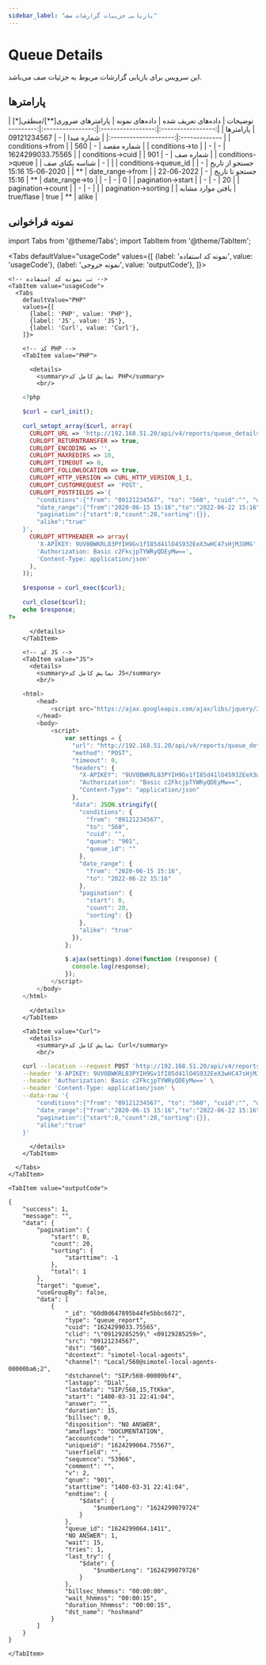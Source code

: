 ```yaml
---
sidebar_label: "بازیابی جزییات گزارشات صف"
---
```

<head>
  <title>بازیابی جزییات گزارشات صف | مستندات سیموتل</title>
</head>

# Queue Details

این سرویس برای بازیابی گزارشات مربوط به جزئیات صف می‌باشد.

## پارامتر‌ها
<div class="custom-table">
|      توضیحات      | داده‌های تعریف شده |   داده‌های نمونه  | پارامترهای ضروری[**]/منطقی[*] |       پارامتر‌ها      |
|:-----------------:|:-----------------:|:----------------:|:----------------------:|:--------------------:|
|     شماره مبدا    |         -         |    09121234567   |                        |   conditions->from   |
|     شماره مقصد    |         -         |        560       |                        |    conditions->to    |
|         -         |         -         | 1624299033.75565 |                        |   conditions->cuid   |
|      شماره صف     |         -         |        901       |                        |   conditions->queue  |
|   شناسه یکتای صف  |         -         |                  |                        | conditions->queue_id |
|   جستجو از تاریخ  |         -         | 2020-06-15 15:16 |           **           |   date_range->from   |
|   جستجو تا تاریخ  |         -         | 2022-06-22 15:16 |           **           |    date_range->to    |
|         -         |         -         |         0        |                        |   pagination->start  |
|         -         |         -         |        20        |                        |   pagination->count  |
|         -         |         -         |                  |                        |  pagination->sorting |
| یافتن موارد مشابه |     true/flase    |       true       |           **           |         alike        |
</div>


## نمونه فراخوانی


<!--  -->


import Tabs from '@theme/Tabs';
import TabItem from '@theme/TabItem';

  <Tabs
    defaultValue="usageCode"
    values={[
      {label: 'نمونه کد استفاده', value: 'usageCode'},
      {label: 'نمونه خروجی', value: 'outputCode'},
    ]}>

    <!-- تب نمونه کد استفاده -->
    <TabItem value="usageCode">
      <Tabs
        defaultValue="PHP"
        values={[
          {label: 'PHP', value: 'PHP'},
          {label: 'JS', value: 'JS'},
          {label: 'Curl', value: 'Curl'},
        ]}>

        <!-- کد PHP -->
        <TabItem value="PHP">
      
          <details>
            <summary>نمایش کامل کد PHP</summary>
            <br/>

```php
	<?php

	$curl = curl_init();

	curl_setopt_array($curl, array(
	  CURLOPT_URL => 'http://192.168.51.20/api/v4/reports/queue_details/search',
	  CURLOPT_RETURNTRANSFER => true,
	  CURLOPT_ENCODING => '',
	  CURLOPT_MAXREDIRS => 10,
	  CURLOPT_TIMEOUT => 0,
	  CURLOPT_FOLLOWLOCATION => true,
	  CURLOPT_HTTP_VERSION => CURL_HTTP_VERSION_1_1,
	  CURLOPT_CUSTOMREQUEST => 'POST',
	  CURLOPT_POSTFIELDS =>'{
		"conditions":{"from": "09121234567", "to": "560", "cuid":"", "queue":"901", "queue_id":""},
		"date_range":{"from":"2020-06-15 15:16","to":"2022-06-22 15:16"},
		"pagination":{"start":0,"count":20,"sorting":{}},
		"alike":"true"
	}',
	  CURLOPT_HTTPHEADER => array(
		'X-APIKEY: 9UV0BWKRL83PYIH9Gv1fI85d41lO4S932EeX3wHC47sHjMJOMG',
		'Authorization: Basic c2FkcjpTYWRyQDEyMw==',
		'Content-Type: application/json'
	  ),
	));

	$response = curl_exec($curl);

	curl_close($curl);
	echo $response;
?>
```

          </details>
        </TabItem>

        <!-- کد JS -->
        <TabItem value="JS">
          <details>
            <summary>نمایش کامل کد JS</summary>
            <br/>

```js
	<html>
		<head>
			<script src="https://ajax.googleapis.com/ajax/libs/jquery/3.5.1/jquery.min.js"></script>
		</head>
		<body>
			<script>
				var settings = {
				  "url": "http://192.168.51.20/api/v4/reports/queue_details/search",
				  "method": "POST",
				  "timeout": 0,
				  "headers": {
					"X-APIKEY": "9UV0BWKRL83PYIH9Gv1fI85d41lO4S932EeX3wHC47sHjMJOMG",
					"Authorization": "Basic c2FkcjpTYWRyQDEyMw==",
					"Content-Type": "application/json"
				  },
				  "data": JSON.stringify({
					"conditions": {
					  "from": "09121234567",
					  "to": "560",
					  "cuid": "",
					  "queue": "901",
					  "queue_id": ""
					},
					"date_range": {
					  "from": "2020-06-15 15:16",
					  "to": "2022-06-22 15:16"
					},
					"pagination": {
					  "start": 0,
					  "count": 20,
					  "sorting": {}
					},
					"alike": "true"
				  }),
				};

				$.ajax(settings).done(function (response) {
				  console.log(response);
				});
			</script>
		</body>
	</html>
```

          </details>
        </TabItem>

        <TabItem value="Curl">
          <details>
            <summary>نمایش کامل کد Curl</summary>
            <br/>

```bash
	curl --location --request POST 'http://192.168.51.20/api/v4/reports/queue_details/search' \
	--header 'X-APIKEY: 9UV0BWKRL83PYIH9Gv1fI85d41lO4S932EeX3wHC47sHjMJOMG' \
	--header 'Authorization: Basic c2FkcjpTYWRyQDEyMw==' \
	--header 'Content-Type: application/json' \
	--data-raw '{
		"conditions":{"from": "09121234567", "to": "560", "cuid":"", "queue":"901", "queue_id":""},
		"date_range":{"from":"2020-06-15 15:16","to":"2022-06-22 15:16"},
		"pagination":{"start":0,"count":20,"sorting":{}},
		"alike":"true"
	}'
```

          </details>
        </TabItem>

      </Tabs>
    </TabItem>

    <TabItem value="outputCode">

```shell
{
    "success": 1,
    "message": "",
    "data": {
        "pagination": {
            "start": 0,
            "count": 20,
            "sorting": {
                "starttime": -1
            },
            "total": 1
        },
        "target": "queue",
        "useGroupBy": false,
        "data": [
            {
                "_id": "60d0d647895b44fe5bbc6672",
                "type": "queue_report",
                "cuid": "1624299033.75565",
                "clid": "\"09129285259\" <09129285259>",
                "src": "09121234567",
                "dst": "560",
                "dcontext": "simotel-local-agents",
                "channel": "Local/560@simotel-local-agents-00000ba6;2",
                "dstchannel": "SIP/560-00009bf4",
                "lastapp": "Dial",
                "lastdata": "SIP/560,15,TtKkm",
                "start": "1400-03-31 22:41:04",
                "answer": "",
                "duration": 15,
                "billsec": 0,
                "disposition": "NO ANSWER",
                "amaflags": "DOCUMENTATION",
                "accountcode": "",
                "uniqueid": "1624299064.75567",
                "userfield": "",
                "sequence": "53966",
                "comment": "",
                "v": 2,
                "qnum": "901",
                "starttime": "1400-03-31 22:41:04",
                "endtime": {
                    "$date": {
                        "$numberLong": "1624299079724"
                    }
                },
                "queue_id": "1624299064.1411",
                "NO ANSWER": 1,
                "wait": 15,
                "tries": 1,
                "last_try": {
                    "$date": {
                        "$numberLong": "1624299079726"
                    }
                },
                "billsec_hhmmss": "00:00:00",
                "wait_hhmmss": "00:00:15",
                "duration_hhmmss": "00:00:15",
                "dst_name": "hoshmand"
            }
        ]
    }
}
```
    </TabItem>

  </Tabs>

